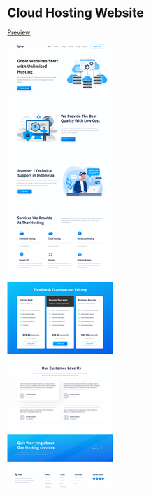 # Cloud Hosting Website

[Preview](https://jaydev-cloud-hosting-project-11.netlify.app/)

![screenshot](./Hosting%20Landing%20Page.png)
